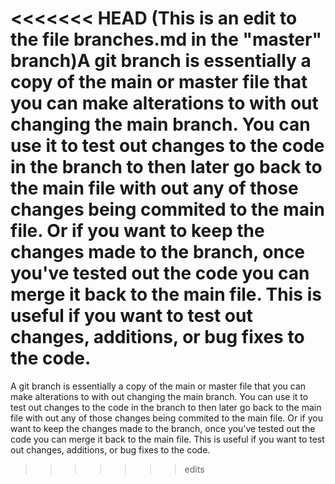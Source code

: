 <<<<<<< HEAD
(This is an edit to the file branches.md in the "master" branch)A git branch is essentially a copy of the main or master file that you can make alterations to with out changing the main branch. You can use it to test out changes to the code in the branch to then later go back to the main file with out any of those changes being commited to the main file. Or if you want to keep the changes made to the branch, once you've tested out the code you can merge it back to the main file. This is useful if you want to test out changes, additions, or bug fixes to the code.
=======
A git branch is essentially a copy of the main or master file that you can make alterations to with out changing the main branch. You can use it to test out changes to the code in the branch to then later go back to the main file with out any of those changes being commited to the main file. Or if you want to keep the changes made to the branch, once you've tested out the code you can merge it back to the main file. This is useful if you want to test out changes, additions, or bug fixes to the code.
>>>>>>> edits
